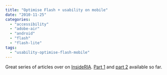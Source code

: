 ```yaml
---
title: "Optimise Flash + usability on mobile"
date: "2010-11-25"
categories: 
  - "accessibility"
  - "adobe-air"
  - "android"
  - "flash"
  - "flash-lite"
tags: 
  - "usability-optimise-flash-mobile"
---
```


Great series of articles over on [InsideRIA](http://insideria.com/). [Part 1](http://insideria.com/2010/11/flash-player-101-mobile-optimi.html) and [part 2](http://insideria.com/2010/11/optimize-flash-content-and-imp.html) available so far.
